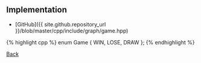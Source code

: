 ## Implementation

- [GitHub]({{ site.github.repository_url }}/blob/master/cpp/include/graph/game.hpp)

{% highlight cpp %}
enum Game { WIN, LOSE, DRAW };
{% endhighlight %}

[Back](../..)
